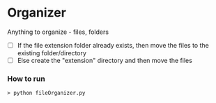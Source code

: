 # Organizer
Anything to organize - files, folders
- [ ] If the file extension folder already exists, then move the files to the existing folder/directory
- [ ] Else create the "extension" directory and then move the files

### How to run
```
> python fileOrganizer.py
```